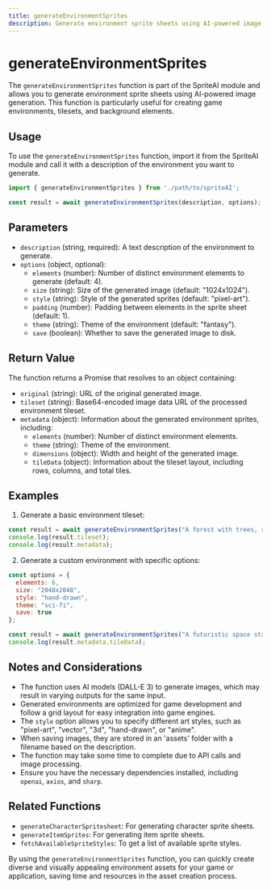 ```yaml
---
title: generateEnvironmentSprites
description: Generate environment sprite sheets using AI-powered image generation
---
```


# generateEnvironmentSprites

The `generateEnvironmentSprites` function is part of the SpriteAI module and allows you to generate environment sprite sheets using AI-powered image generation. This function is particularly useful for creating game environments, tilesets, and background elements.

## Usage

To use the `generateEnvironmentSprites` function, import it from the SpriteAI module and call it with a description of the environment you want to generate.

```javascript
import { generateEnvironmentSprites } from './path/to/spriteAI';

const result = await generateEnvironmentSprites(description, options);
```

## Parameters

- `description` (string, required): A text description of the environment to generate.
- `options` (object, optional):
  - `elements` (number): Number of distinct environment elements to generate (default: 4).
  - `size` (string): Size of the generated image (default: "1024x1024").
  - `style` (string): Style of the generated sprites (default: "pixel-art").
  - `padding` (number): Padding between elements in the sprite sheet (default: 1).
  - `theme` (string): Theme of the environment (default: "fantasy").
  - `save` (boolean): Whether to save the generated image to disk.

## Return Value

The function returns a Promise that resolves to an object containing:

- `original` (string): URL of the original generated image.
- `tileset` (string): Base64-encoded image data URL of the processed environment tileset.
- `metadata` (object): Information about the generated environment sprites, including:
  - `elements` (number): Number of distinct environment elements.
  - `theme` (string): Theme of the environment.
  - `dimensions` (object): Width and height of the generated image.
  - `tileData` (object): Information about the tileset layout, including rows, columns, and total tiles.

## Examples

1. Generate a basic environment tileset:

```javascript
const result = await generateEnvironmentSprites("A forest with trees, rocks, and bushes");
console.log(result.tileset);
console.log(result.metadata);
```

2. Generate a custom environment with specific options:

```javascript
const options = {
  elements: 6,
  size: "2048x2048",
  style: "hand-drawn",
  theme: "sci-fi",
  save: true
};

const result = await generateEnvironmentSprites("A futuristic space station interior", options);
console.log(result.metadata.tileData);
```

## Notes and Considerations

- The function uses AI models (DALL-E 3) to generate images, which may result in varying outputs for the same input.
- Generated environments are optimized for game development and follow a grid layout for easy integration into game engines.
- The `style` option allows you to specify different art styles, such as "pixel-art", "vector", "3d", "hand-drawn", or "anime".
- When saving images, they are stored in an 'assets' folder with a filename based on the description.
- The function may take some time to complete due to API calls and image processing.
- Ensure you have the necessary dependencies installed, including `openai`, `axios`, and `sharp`.

## Related Functions

- `generateCharacterSpritesheet`: For generating character sprite sheets.
- `generateItemSprites`: For generating item sprite sheets.
- `fetchAvailableSpriteStyles`: To get a list of available sprite styles.

By using the `generateEnvironmentSprites` function, you can quickly create diverse and visually appealing environment assets for your game or application, saving time and resources in the asset creation process.